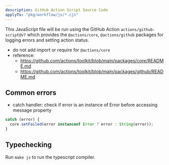 ```yaml
---
description: GitHub Action Script Source Code
applyTo: "pkg/workflow/js/*.cjs"
---
```


This JavaScript file will be run using the GitHub Action `actions/github-script@v7` which provides the `@actions/core`, `@actions/github` packages for logging errors and setting action status.

- do not add import or require for `@actions/core`
- reference: 
  - https://github.com/actions/toolkit/blob/main/packages/core/README.md
  - https://github.com/actions/toolkit/blob/main/packages/github/README.md

## Common errors

- catch handler: check if error is an instance of Error before accessing message property

```js
catch (error) {
  core.setFailed(error instanceof Error ? error : String(error));
}
```

## Typechecking

Run `make js` to run the typescript compiler.